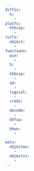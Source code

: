 ```yaml
---
diffis:
  h:
    -
platfs:
  htbvip:
    -
curls:
  object:
    -
functions:
  win:
    -
  h:
    -
  htbvip:
    -
  ad:
    -
  logical:
    -
  creds:
    -
  decode:
    -
  bhfcp:
    -
  bhwo:
    -

wals:
  objectwu:
    -
  objectvi:
    -
---
```

